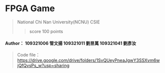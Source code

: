# FPGA Game
> National Chi Nan University(NCNU) CSIE
> > score 100 points
#### Author： 109321006 管文揚 109321011 劉昱萬 109321041 劉彥汝
> Code file：https://drive.google.com/drive/folders/1SvQUeyPneaJgwY3SSXvm6wjQfQvsPs_w?usp=sharing
